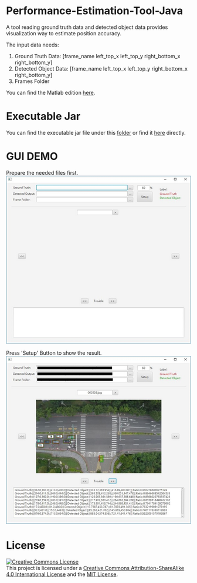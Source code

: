 # Performance-Estimation-Tool-Java

A tool reading ground truth data and detected object data provides  
visualization way to estimate position accuracy.

The input data needs:
1. Ground Truth Data: [frame_name left_top_x left_top_y right_bottom_x right_bottom_y]
2. Detected Object Data: [frame_name left_top_x left_top_y right_bottom_x right_bottom_y]
3. Frames Folder

You can find the Matlab edition [here](https://github.com/imprld01/Performance-Estimation-Tool-Matlab).

# Executable Jar

You can find the executable jar file under this [folder](https://github.com/imprld01/Performance-Estimation-Tool-Java/tree/master/dist) or find it [here](https://github.com/imprld01/Performance-Estimation-Tool-Java/blob/master/dist/Performance%20Estimation%20Tool.jar) directly.

# GUI DEMO

Prepare the needed files first.  
![GUI](/res/gui.JPG)

Press 'Setup' Button to show the result.  
![GUI](/res/gui2.JPG)

# License
[![Creative Commons License](https://i.creativecommons.org/l/by-sa/4.0/88x31.png)](http://creativecommons.org/licenses/by-sa/4.0/)  
This project is licensed under a [Creative Commons Attribution-ShareAlike 4.0 International License](http://creativecommons.org/licenses/by-sa/4.0/) and the [MIT License](LICENSE.md).
